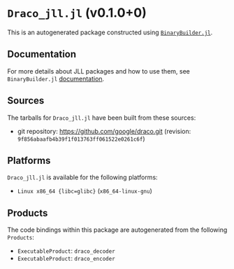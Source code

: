 # `Draco_jll.jl` (v0.1.0+0)

This is an autogenerated package constructed using [`BinaryBuilder.jl`](https://github.com/JuliaPackaging/BinaryBuilder.jl).

## Documentation

For more details about JLL packages and how to use them, see `BinaryBuilder.jl` [documentation](https://docs.binarybuilder.org/stable/jll/).

## Sources

The tarballs for `Draco_jll.jl` have been built from these sources:

* git repository: https://github.com/google/draco.git (revision: `9f856abaafb4b39f1f013763ff061522e0261c6f`)

## Platforms

`Draco_jll.jl` is available for the following platforms:

* `Linux x86_64 {libc=glibc}` (`x86_64-linux-gnu`)

## Products

The code bindings within this package are autogenerated from the following `Products`:

* `ExecutableProduct`: `draco_decoder`
* `ExecutableProduct`: `draco_encoder`
